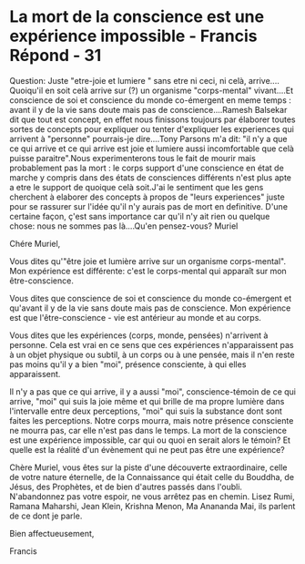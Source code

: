 #  La mort de la conscience est une expérience impossible - Francis Répond - 31

Question: Juste "etre-joie et lumiere " sans etre ni ceci, ni celà, arrive.... Quoiqu'il en soit celà arrive sur (?) un organisme "corps-mental" vivant....Et conscience de soi et conscience du monde co-émergent en meme temps : avant il y de la vie sans doute mais pas de conscience....Ramesh Balsekar dit que tout est concept, en effet nous finissons toujours par élaborer toutes sortes de concepts pour expliquer ou tenter d'expliquer les experiences qui arrivent à "personne" pourrais-je dire....Tony Parsons m'a dit: "il n'y a que ce qui arrive et ce qui arrive est joie et lumiere aussi incomfortable que celà puisse paraitre".Nous experimenterons tous le fait de mourir mais probablement pas la mort : le corps support d'une conscience en état de marche y compris dans des états de consciences différents n'est plus apte a etre le support de quoique celà soit.J'ai le sentiment que les gens cherchent à elaborer des concepts à propos de "leurs experiences" juste pour se rassurer sur l'idée qu'il n'y aurais pas de mort en definitive. D'une certaine façon, ç'est sans importance car qu'il n'y ait rien ou quelque chose: nous ne sommes pas là....Qu'en pensez-vous? Muriel

Chére Muriel,

Vous dites qu'"être joie et lumière arrive sur un organisme corps-mental". Mon expérience est différente: c'est le corps-mental qui apparaît sur mon être-conscience. 

Vous dites que conscience de soi et conscience du monde co-émergent et qu'avant il y de la vie sans doute mais pas de conscience. Mon expérience est que l'être-conscience - vie est antérieur au monde et au corps.

Vous dites que les expériences (corps, monde, pensées) n'arrivent à personne. Cela est vrai en ce sens que ces expériences n'apparaissent pas à un objet physique ou subtil, à un corps ou à une pensée, mais il n'en reste pas moins qu'il y a bien "moi", présence consciente, à qui elles apparaissent.

Il n'y a pas que ce qui arrive, il y a aussi "moi", conscience-témoin de ce qui arrive, "moi" qui suis la joie même et qui brille de ma propre lumière dans l'intervalle entre deux perceptions, "moi" qui suis la substance dont sont faites les perceptions. Notre corps mourra, mais notre présence consciente ne mourra pas, car elle n'est pas dans le temps. La mort de la conscience est une expérience impossible, car qui ou quoi en serait alors le témoin? Et quelle est la réalité d'un évènement qui ne peut pas être une expérience?

Chère Muriel, vous êtes sur la piste d'une découverte extraordinaire, celle de votre nature éternelle, de la Connaissance qui était celle du Bouddha, de Jésus, des Prophètes, et de bien d'autres passés dans l'oubli. N'abandonnez pas votre espoir, ne vous arrêtez pas en chemin. Lisez Rumi, Ramana Maharshi, Jean Klein, Krishna Menon, Ma Anananda Mai, ils parlent de ce dont je parle.

Bien affectueusement,

Francis 

